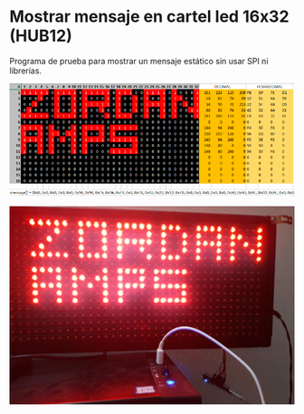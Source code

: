 # Mostrar mensaje en cartel led 16x32 (HUB12)

Programa de prueba para mostrar un mensaje estático sin usar SPI ni librerías.

![Imagen del mapeo del mensaje](img/MENSAJE.PNG)

![Imagen del cartel funcionando](img/CARTEL.PNG)


